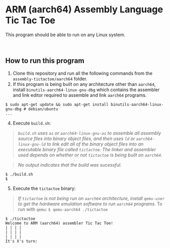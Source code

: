 # ARM (aarch64) Assembly Language Tic Tac Toe

This program should be able to run on any Linux system.

&nbsp;

## How to run this program
1. Clone this repository and run all the following commands from the `assembly-tictactoe/aarch64` folder.
2. If this program is being built on any architecture other than `aarch64`, install `binutils-aarch64-linux-gnu-dbg` which contains the assembler and link editor required to assemble and link `aarch64` programs.
```console
$ sudo apt-get update && sudo apt-get install binutils-aarch64-linux-gnu-dbg # debian/ubuntu
...
```
4. Execute `build.sh`:
> _`build.sh` uses `as` or `aarch64-linux-gnu-as` to assemble all assembly source files into binary object files, and then uses `ld` or `aarch64-linux-gnu-ld` to link edit all of the binary object files into an executable binary file called `tictactoe`. The linker and assembler used depends on whether or not `tictactoe` is being built on `aarch64`._

> _No output indicates that the build was sucessful._
```console
$ ./build.sh
$
```
5. Execute the `tictactoe` binary:
> _If `tictactoe` is not being run on `aarch64` architecture, install `qemu-user` to get the hardware emulation software to run `aarch64` programs._
> To run with `qemu`: `$ qemu-aarch64 ./tictactoe`
```console
$ ./tictactoe
Welcome to ARM (aarch64) assembler Tic Tac Toe!
| | | |
| | | |
| | | |
It's X's turn:
```